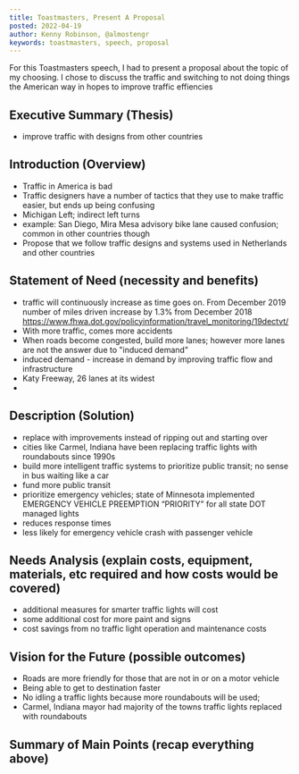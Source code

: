 ```yaml
---
title: Toastmasters, Present A Proposal
posted: 2022-04-19
author: Kenny Robinson, @almostengr
keywords: toastmasters, speech, proposal
---
```


For this Toastmasters speech, I had to present a proposal about the topic of my 
choosing. I chose to discuss the traffic and switching to not doing things the 
American way in hopes to improve traffic effiencies
 
## Executive Summary (Thesis)

* improve traffic with designs from other countries

## Introduction (Overview)

* Traffic in America is bad
* Traffic designers have a number of tactics that they use to make traffic easier, but ends up being confusing
* Michigan Left; indirect left turns
* example: San Diego, Mira Mesa advisory bike lane caused confusion; common in other countries though
* Propose that we follow traffic designs and systems used in Netherlands and other countries

## Statement of Need (necessity and benefits)

* traffic will continuously increase as time goes on. From December 2019 number of miles driven increase by 1.3% from December 2018 https://www.fhwa.dot.gov/policyinformation/travel_monitoring/19dectvt/
* With more traffic, comes more accidents
* When roads become congested, build more lanes; however more lanes are not the answer due to "induced demand"
* induced demand - increase in demand by improving traffic flow and infrastructure
* Katy Freeway, 26 lanes at its widest
* 

## Description (Solution)

* replace with improvements instead of ripping out and starting over
* cities like Carmel, Indiana have been replacing traffic lights with roundabouts since 1990s
* build more intelligent traffic systems to prioritize public transit; no sense in bus waiting like a car
* fund more public transit 
* prioritize emergency vehicles; state of Minnesota implemented EMERGENCY VEHICLE PREEMPTION “PRIORITY” for all state DOT managed lights
* reduces response times
* less likely for emergency vehicle crash with passenger vehicle

## Needs Analysis (explain costs, equipment, materials, etc required and how costs would be covered)

* additional measures for smarter traffic lights will cost 
* some additional cost for more paint and signs
* cost savings from no traffic light operation and maintenance costs

## Vision for the Future (possible outcomes)

* Roads are more friendly for those that are not in or on a motor vehicle
* Being able to get to destination faster
* No idling a traffic lights because more roundabouts will be used;
* Carmel, Indiana mayor had majority of the towns traffic lights replaced with roundabouts

## Summary of Main Points (recap everything above)
